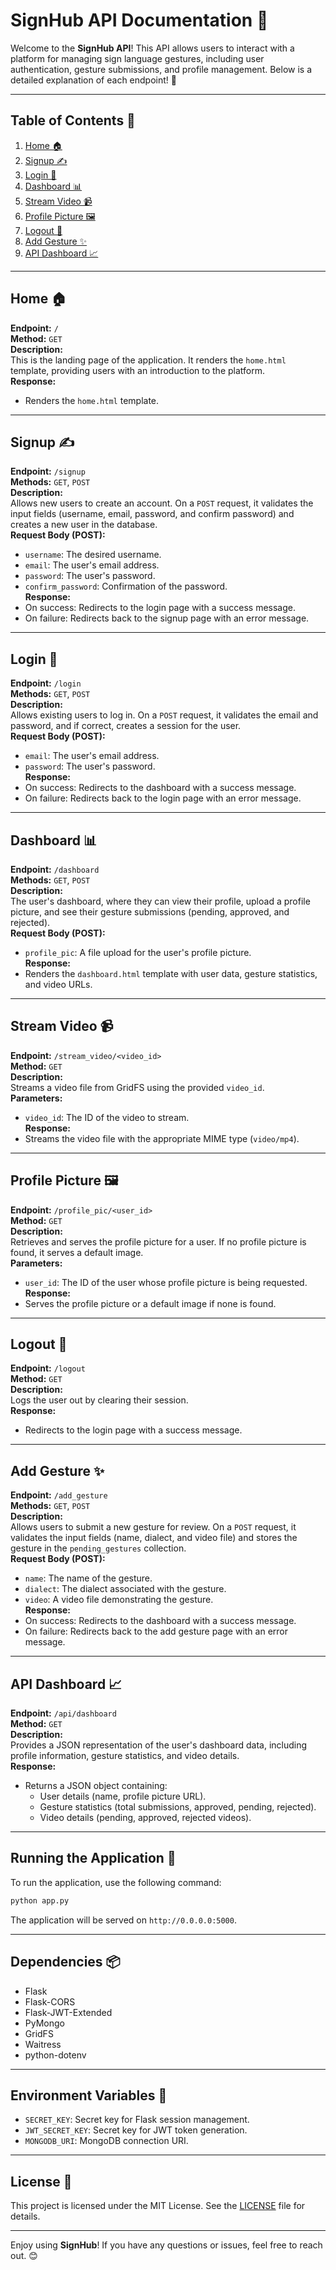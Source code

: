 # SignHub API Documentation 📄

Welcome to the **SignHub API**! This API allows users to interact with a platform for managing sign language gestures, including user authentication, gesture submissions, and profile management. Below is a detailed explanation of each endpoint! 🎉

---

## Table of Contents 📑
1. [Home 🏠](#home-)
2. [Signup ✍️](#signup-)
3. [Login 🔑](#login-)
4. [Dashboard 📊](#dashboard-)
5. [Stream Video 📹](#stream-video-)
6. [Profile Picture 🖼️](#profile-picture-)
7. [Logout 🚪](#logout-)
8. [Add Gesture ✨](#add-gesture-)
9. [API Dashboard 📈](#api-dashboard-)

---

## Home 🏠
**Endpoint:** `/`  
**Method:** `GET`  
**Description:**  
This is the landing page of the application. It renders the `home.html` template, providing users with an introduction to the platform.  
**Response:**  
- Renders the `home.html` template.

---

## Signup ✍️
**Endpoint:** `/signup`  
**Methods:** `GET`, `POST`  
**Description:**  
Allows new users to create an account. On a `POST` request, it validates the input fields (username, email, password, and confirm password) and creates a new user in the database.  
**Request Body (POST):**  
- `username`: The desired username.
- `email`: The user's email address.
- `password`: The user's password.
- `confirm_password`: Confirmation of the password.  
**Response:**  
- On success: Redirects to the login page with a success message.
- On failure: Redirects back to the signup page with an error message.

---

## Login 🔑
**Endpoint:** `/login`  
**Methods:** `GET`, `POST`  
**Description:**  
Allows existing users to log in. On a `POST` request, it validates the email and password, and if correct, creates a session for the user.  
**Request Body (POST):**  
- `email`: The user's email address.
- `password`: The user's password.  
**Response:**  
- On success: Redirects to the dashboard with a success message.
- On failure: Redirects back to the login page with an error message.

---

## Dashboard 📊
**Endpoint:** `/dashboard`  
**Methods:** `GET`, `POST`  
**Description:**  
The user's dashboard, where they can view their profile, upload a profile picture, and see their gesture submissions (pending, approved, and rejected).  
**Request Body (POST):**  
- `profile_pic`: A file upload for the user's profile picture.  
**Response:**  
- Renders the `dashboard.html` template with user data, gesture statistics, and video URLs.

---

## Stream Video 📹
**Endpoint:** `/stream_video/<video_id>`  
**Method:** `GET`  
**Description:**  
Streams a video file from GridFS using the provided `video_id`.  
**Parameters:**  
- `video_id`: The ID of the video to stream.  
**Response:**  
- Streams the video file with the appropriate MIME type (`video/mp4`).

---

## Profile Picture 🖼️
**Endpoint:** `/profile_pic/<user_id>`  
**Method:** `GET`  
**Description:**  
Retrieves and serves the profile picture for a user. If no profile picture is found, it serves a default image.  
**Parameters:**  
- `user_id`: The ID of the user whose profile picture is being requested.  
**Response:**  
- Serves the profile picture or a default image if none is found.

---

## Logout 🚪
**Endpoint:** `/logout`  
**Method:** `GET`  
**Description:**  
Logs the user out by clearing their session.  
**Response:**  
- Redirects to the login page with a success message.

---

## Add Gesture ✨
**Endpoint:** `/add_gesture`  
**Methods:** `GET`, `POST`  
**Description:**  
Allows users to submit a new gesture for review. On a `POST` request, it validates the input fields (name, dialect, and video file) and stores the gesture in the `pending_gestures` collection.  
**Request Body (POST):**  
- `name`: The name of the gesture.
- `dialect`: The dialect associated with the gesture.
- `video`: A video file demonstrating the gesture.  
**Response:**  
- On success: Redirects to the dashboard with a success message.
- On failure: Redirects back to the add gesture page with an error message.

---

## API Dashboard 📈
**Endpoint:** `/api/dashboard`  
**Method:** `GET`  
**Description:**  
Provides a JSON representation of the user's dashboard data, including profile information, gesture statistics, and video details.  
**Response:**  
- Returns a JSON object containing:
  - User details (name, profile picture URL).
  - Gesture statistics (total submissions, approved, pending, rejected).
  - Video details (pending, approved, rejected videos).

---

## Running the Application 🚀
To run the application, use the following command:
```bash
python app.py
```
The application will be served on `http://0.0.0.0:5000`.

---

## Dependencies 📦
- Flask
- Flask-CORS
- Flask-JWT-Extended
- PyMongo
- GridFS
- Waitress
- python-dotenv

---

## Environment Variables 🔧
- `SECRET_KEY`: Secret key for Flask session management.
- `JWT_SECRET_KEY`: Secret key for JWT token generation.
- `MONGODB_URI`: MongoDB connection URI.

---

## License 📜
This project is licensed under the MIT License. See the [LICENSE](LICENSE) file for details.

---

Enjoy using **SignHub**! If you have any questions or issues, feel free to reach out. 😊
